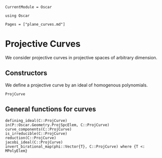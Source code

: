 ```@meta
CurrentModule = Oscar
```

```@setup oscar
using Oscar
```

```@contents
Pages = ["plane_curves.md"]
```


# Projective Curves

We consider projective curves in projective spaces of arbitrary dimension.

## Constructors

We define a projective curve by an ideal of homogenous polynomials.

```@docs
ProjCurve
```

## General functions for curves

```@docs
defining_ideal(C::ProjCurve)
in(P::Oscar.Geometry.ProjSpcElem, C::ProjCurve)
curve_components(C::ProjCurve)
is_irreducible(C::ProjCurve)
reduction(C::ProjCurve)
jacobi_ideal(C::ProjCurve)
invert_birational_map(phi::Vector{T}, C::ProjCurve) where {T <: MPolyElem}
```
